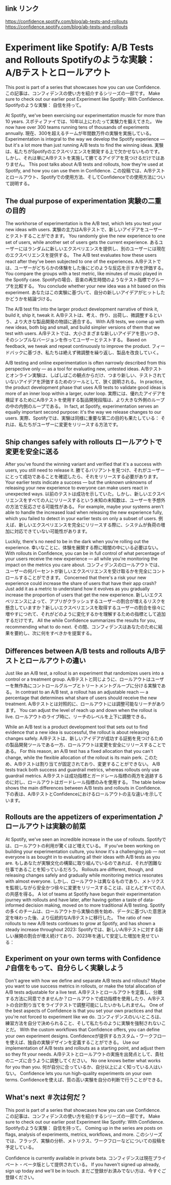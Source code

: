 ## link リンク

https://confidence.spotify.com/blog/ab-tests-and-rollouts
https://confidence.spotify.com/blog/ab-tests-and-rollouts

# Experiment like Spotify: A/B Tests and Rollouts Spotifyのような実験： A/Bテストとロールアウト

This post is part of a series that showcases how you can use Confidence.
この記事は、コンフィデンスの使い方を紹介するシリーズの一部です。
Make sure to check out our earlier post Experiment like Spotify: With Confidence.
Spotifyのような実験： 自信を持って。

At Spotify, we've been exercising our experimentation muscle for more than 10 years.
スポティファイでは、10年以上にわたって実験力を鍛えてきた。
We now have over 300 teams running tens of thousands of experiments annually.
現在、300を超えるチームが年間数万件の実験を実施している。
Experimentation is integral to the way we develop the Spotify experience — but it's a lot more than just running A/B tests to find the winning ideas.
実験は、私たちがSpotifyのエクスペリエンスを開発する上で欠かせないものです。しかし、それは単にA/Bテストを実施して勝てるアイデアを見つけるだけではありません。
This post talks about A/B tests and rollouts, how they're used at Spotify, and how you can use them in Confidence.
この投稿では、A/Bテストとロールアウト、Spotifyでの使用方法、そしてConfidenceでの使用方法について説明する。

## The dual purpose of experimentation 実験の二重の目的

The workhorse of experimentation is the A/B test, which lets you test your new ideas with users.
実験の主力はA/Bテストで、新しいアイデアをユーザーとテストすることができます。
You randomly give the new experience to one set of users, while another set of users gets the current experience.
あるユーザーにはランダムに新しいエクスペリエンスを提供し、別のユーザーには現在のエクスペリエンスを提供する。
The A/B test evaluates how these users react after they've been subjected to one of the experiences.
A/Bテストでは、ユーザーがどちらかの体験をした後にどのような反応を示すかを評価する。
You compare the groups with a test metric, like minutes of music played in the Spotify case.
Spotifyの場合、音楽の再生時間のようなテスト指標でグループを比較する。
You conclude whether your new idea was a hit based on this experiment.
あなたはこの実験に基づいて、自分の新しいアイデアがヒットしたかどうかを結論づける。

The A/B test fits into the larger product development narrative of think it, build it, ship it, tweak it.
A/Bテストは、考え、作り、出荷し、微調整するという、より大きな製品開発の物語に適合する。
With A/B tests, we come up with new ideas, both big and small, and build simpler versions of them that we test with users.
A/Bテストでは、大小さまざまな新しいアイデアを思いつき、そのシンプルなバージョンを作ってユーザーとテストする。
Based on feedback, we tweak and repeat continuously to improve the product.
フィードバックに基づき、私たちは絶えず微調整を繰り返し、製品を改良していく。

A/B testing and online experimentation is often narrowly described from this perspective only — as a tool for evaluating new, untested ideas.
A/Bテストとオンライン実験は、しばしばこの観点からだけ、つまり新しい、テストされていないアイデアを評価するためのツールとして、狭く説明される。
In practice, the product development phase that uses A/B tests to validate good ideas is more of an inner loop within a larger, outer loop.
実際には、優れたアイデアを検証するためにA/Bテストを使用する製品開発段階は、より大きな外側のループの中の内側のループである。
In fact, at Spotify, experimentation serves an equally important second purpose: it's the way we release changes to our users.
実際、Spotifyでは、実験は同様に重要な第二の目的も果たしている： それは、私たちがユーザーに変更をリリースする方法です。

## Ship changes safely with rollouts ロールアウトで変更を安全に送る

After you've found the winning variant and verified that it's a success with users, you still need to release it.
勝てるバリアントを見つけ、それがユーザーにとって成功であることを確認したら、それをリリースする必要があります。
Your earlier tests indicate a success — but the unknown unknowns of releasing your new experience to everyone can make users react in unexpected ways.
以前のテストは成功を示していた。しかし、新しいエクスペリエンスをすべての人にリリースするという未知の未知数は、ユーザーを予想外の方法で反応させる可能性がある。
For example, maybe your systems aren't able to handle the increased load when releasing the new experience fully, which you failed to detect in your earlier tests on only a subset of users.
例えば、新しいエクスペリエンスを完全にリリースする際に、システムが負荷の増加に対応できていない可能性があります。

Luckily, there's no need to be in the dark when you're rolling out the experience.
幸いなことに、体験を展開する際に暗闇の中にいる必要はない。
With rollouts in Confidence, you can be in full control of what percentage of your users receive the new experience — all while you're monitoring the impact on the metrics you care about.
コンフィデンスのロールアウトでは、ユーザーの何パーセントが新しいエクスペリエンスを受け取るかを完全にコントロールすることができます。
Concerned that there's a risk your new experience could increase the share of users that have their app crash? Just add it as a metric to understand how it evolves as you gradually increase the proportion of users that get the new experience.
新しいエクスペリエンスによって、アプリがクラッシュするユーザーの割合が増えるリスクを懸念していますか？新しいエクスペリエンスを取得するユーザーの割合を徐々に増やすにつれて、それがどのように変化するかを理解するための指標として追加するだけです。
All the while Confidence summarizes the results for you, recommending what to do next.
その間、コンフィデンスはあなたのために結果を要約し、次に何をすべきかを提案する。

## Differences between A/B tests and rollouts A/Bテストとロールアウトの違い

Just like an A/B test, a rollout is an experiment that randomizes users into a control or a treatment group.
A/Bテストと同じように、ロールアウトはユーザーを無作為にコントロールグループとトリートメントグループに分ける実験である。
In contrast to an A/B test, a rollout has an adjustable reach — a percentage that determines what share of users should receive the new treatment.
A/Bテストとは対照的に、ロールアウトには調整可能なリーチがあります。
You can adjust the level of reach up and down when the rollout is live.
ロールアウトのライブ時に、リーチのレベルを上下に調整できる。

While an A/B test is a product development tool that sets out to find evidence that a new idea is successful, the rollout is about releasing changes safely.
A/Bテストは、新しいアイデアが成功する証拠を見つけるための製品開発ツールである一方、ロールアウトは変更を安全にリリースすることである。
For this reason, an A/B test has a fixed allocation that you can't change, while the flexible allocation of the rollout is its main perk.
このため、A/Bテストは割り当てが固定されており、変更することができない。
A/B tests track both success and guardrail metrics, whereas rollouts only use guardrail metrics.
A/Bテストは成功指標とガードレール指標の両方を追跡するのに対し、ロールアウトはガードレール指標のみを使用する。
The table below shows the main differences between A/B tests and rollouts in Confidence.
下の表は、A/BテストとConfidenceにおけるロールアウトの主な違いを示しています。

## Rollouts are the appetizers of experimentation ♪ロールアウトは実験の前菜

At Spotify, we've seen an incredible increase in the use of rollouts.
Spotifyでは、ロールアウトの利用が驚くほど増えている。
If you've been working on building your experimentation culture, you know it's a challenging job — not everyone is as bought in to evaluating all their ideas with A/B tests as you are.
もしあなたが実験文化の構築に取り組んでいるのであれば、それが困難な仕事であることを知っているだろう。
Rollouts are different, though, and releasing changes safely and gradually while monitoring metrics resonates with almost everyone.
しかし、ロールアウトは異なるものであり、メトリクスを監視しながら安全かつ徐々に変更をリリースすることは、ほとんどすべての人の共感を得る。
A lot of teams at Spotify have begun their experimentation journey with rollouts and have later, after having gotten a taste of data-informed decision making, moved on to more traditional A/B testing.
Spotifyの多くのチームは、ロールアウトから実験の旅を始め、データに基づいた意思決定を味わった後、より伝統的なA/Bテストに移行した。
The ratio of new rollouts to new A/B tests continues to grow at Spotify, and has shown a steady increase throughout 2023:
Spotifyでは、新しいA/Bテストに対する新しい展開の割合が増え続けており、2023年を通して安定した増加を見せている：

## Experiment on your own terms with Confidence ♪自信をもって、自分らしく実験しよう

Don't agree with how we define and separate A/B tests and rollouts? Maybe you want to use success metrics in rollouts, or make the total allocation of A/B tests adjustable for a live test.
A/Bテストとロールアウトを定義し、分離する方法に同意できませんか？ロールアウトで成功指標を使用したり、A/Bテストの合計割り当てをライブテストで調整可能にしたいかもしれません。
One of the best aspects of Confidence is that you set your own practices and that you're not forced to experiment like we do.
コンフィデンスのいいところは、練習方法を自分で決められること、そして私たちのように実験を強制されないことだ。
With the custom workflows that Confidence offers, you can define your own experiment designs.
Confidenceが提供するカスタム・ワークフローを使えば、独自の実験デザインを定義することができる。
Use our implementation of A/B tests and rollouts as a starting point, and adjust them so they fit your needs.
A/Bテストとロールアウトの実施を出発点として、貴社のニーズに合うように調整してください。
No one knows better what works for you than you.
何が自分に合っているか、自分以上によく知っている人はいない。
Confidence lets you run high-quality experiments on your own terms.
Confidenceを使えば、質の高い実験を自分の判断で行うことができる。

## What's next ＃次は何だ？

This post is part of a series that showcases how you can use Confidence.
この記事は、コンフィデンスの使い方を紹介するシリーズの一部です。
Make sure to check out our earlier post Experiment like Spotify: With Confidence.
Spotifyのような実験： 自信を持って。
Coming up in the series are posts on flags, analysis of experiments, metrics, workflows, and more.
このシリーズでは、フラッグ、実験の分析、メトリクス、ワークフローなどについての投稿を予定している。

Confidence is currently available in private beta.
コンフィデンスは現在プライベート・ベータ版として提供されている。
If you haven't signed up already, sign up today and we'll be in touch.
まだご登録がお済みでない方は、今すぐご登録ください。
